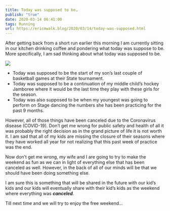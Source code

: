 ```yaml
---
title: Today was supposed to be…
publish: "true"
date: 2020-03-14 06:41:00
tags: Running
url: https://ericmwalk.blog/2020/03/14/today-was-supposed.html
---
```


After getting back from a short run earlier this morning I am currently sitting in our kitchen drinking coffee and pondering what today was suppose to be. More specifically, I am sad thinking about what today was supposed to be.

![](https://ericmwalk.blog/uploads/2021/faa634e28e.jpg)

* Today was supposed to be the start of my son’s last couple of basketball games at their State tournament.
* Today was supposed to be a continuation of my middle child’s hockey Jamboree where it would be the last time they play with these girls for the season.
* Today was also supposed to be when my youngest was going to perform on Stage dancing the numbers she has been practicing for the past 9 months.

However, all of those things have been canceled due to the Coronavirus disease (COVID-19). Don’t get me wrong for public safety and health of all it was probably the right decision as in the grand picture of life it is not worth it. I am sad that all of my kids are missing the closure of their seasons where they have worked all year for not realizing that this past week of practice was the end.

Now don’t get me wrong, my wife and I are going to try to make the weekend as fun as we can in light of everything else that has been canceled as well. However, in the back of all of our minds will be that we should have been doing something else.

I am sure this is something that will be shared in the future with our kid’s kids and our kids will eventually share with their kid’s kids as the weekend where everything was ***canceled***.

Till next time and we will try to enjoy the free weekend...